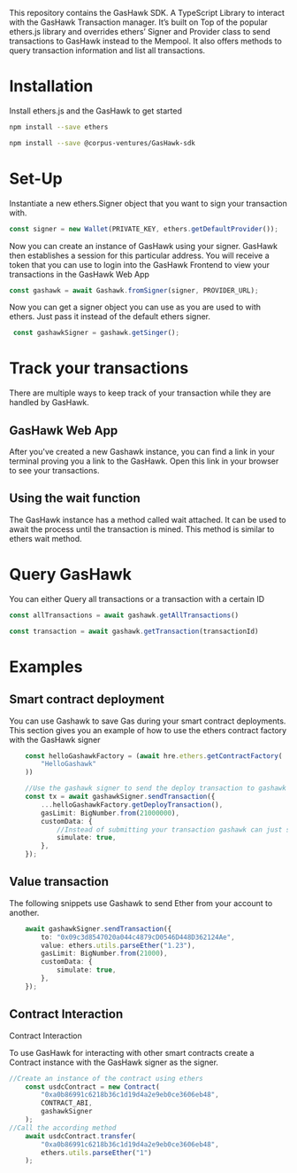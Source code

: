 This repository contains the GasHawk SDK. A TypeScript Library to interact with the GasHawk Transaction manager. It’s built on Top of the popular ethers.js library and overrides ethers’ Signer and Provider class to send transactions to GasHawk instead to the Mempool. It also offers methods to query transaction information and list all transactions.

# Installation

Install ethers.js and the GasHawk to get started

```bash
npm install --save ethers
```

```bash
npm install --save @corpus-ventures/GasHawk-sdk
```

# Set-Up
Instantiate a new ethers.Signer object that you want to sign your transaction with.

```ts
const signer = new Wallet(PRIVATE_KEY, ethers.getDefaultProvider());
```

Now you can create an instance of GasHawk using your signer. GasHawk then establishes a session for this particular address. You will receive a token that you can use to login into the GasHawk Frontend to view your transactions in the GasHawk Web App 

```ts
const gashawk = await Gashawk.fromSigner(signer, PROVIDER_URL);
```

Now you can get a signer object you can use as you are used to with ethers. Just pass it instead of the default ethers signer.

```ts
 const gashawkSigner = gashawk.getSinger();
 ```

# Track your transactions
There are multiple ways to keep track of your transaction while they are handled by GasHawk.
## GasHawk Web App
After you've created a new Gashawk instance, you can find a link in your terminal proving you a link to the GasHawk. Open this link in your browser to see your transactions. 

## Using the wait function

The GasHawk instance has a method called wait attached. It can be used to await the process until the transaction is mined. This method is similar to ethers wait method.

# Query GasHawk

You can either Query all transactions or a transaction with a certain ID
```ts
const allTransactions = await gashawk.getAllTransactions()
```

```ts
const transaction = await gashawk.getTransaction(transactionId)
```
# Examples

## Smart contract deployment

You can use Gashawk to save Gas during your smart contract deployments. This section gives you an example of how to use the ethers contract factory with the GasHawk signer
```ts 
    const helloGashawkFactory = (await hre.ethers.getContractFactory(
        "HelloGashawk"
    )) 

    //Use the gashawk signer to send the deploy transaction to gashawk
    const tx = await gashawkSigner.sendTransaction({
        ...helloGashawkFactory.getDeployTransaction(),
        gasLimit: BigNumber.from(21000000),
        customData: {
            //Instead of submitting your transaction gashawk can just simulate it for testing purposes
            simulate: true,
        },
    });
```

## Value transaction

The following snippets use Gashawk to send Ether from your account to another.

```ts
    await gashawkSigner.sendTransaction({
        to: "0x09c3d8547020a044c4879cD0546D448D362124Ae",
        value: ethers.utils.parseEther("1.23"),
        gasLimit: BigNumber.from(21000),
        customData: {
            simulate: true,
        },
    });
```

## Contract Interaction

Contract Interaction

To use GasHawk for interacting with other smart contracts create a Contract instance with the GasHawk signer as the signer.

```ts 
//Create an instance of the contract using ethers
    const usdcContract = new Contract(
        "0xa0b86991c6218b36c1d19d4a2e9eb0ce3606eb48",
        CONTRACT_ABI,
        gashawkSigner
    );
//Call the according method
    await usdcContract.transfer(
        "0xa0b86991c6218b36c1d19d4a2e9eb0ce3606eb48",
        ethers.utils.parseEther("1")
    );
```

